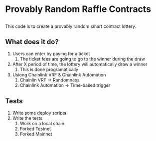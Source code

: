 # Provably Random Raffle Contracts

##

This code is to create a provably random smart contract lottery.

## What does it do?

1. Users can enter by paying for a ticket
    1. The ticket fees are going to go to the winner during the draw
2. After X period of time, the lottery will automatically draw a winner
    1. This is done programatically
3. Usiong Chainlink VRF & Chainlink Automation
    1. Chainlin VRF -> Randomness
    2. Chainlink Automation -> Time-based trigger


## Tests
1. Write some deploy scripts
2. Write the tests
    1. Work on a local chain
    2. Forked Testnet
    3. Forked Mainnet
